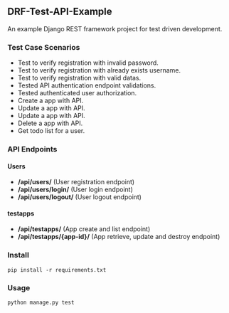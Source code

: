 ## DRF-Test-API-Example

An example Django REST framework project for test driven development.

### Test Case Scenarios
* Test to verify registration with invalid password.
* Test to verify registration with already exists username.
* Test to verify registration with valid datas.
* Tested API authentication endpoint validations.
* Tested authenticated user authorization. 
* Create a app with API.
* Update a app with API.
* Update a app with API.
* Delete a app with API.
* Get todo list for a user.

### API Endpoints

#### Users

* **/api/users/** (User registration endpoint)
* **/api/users/login/** (User login endpoint)
* **/api/users/logout/** (User logout endpoint)


#### testapps

* **/api/testapps/** (App create and list endpoint)
* **/api/testapps/{app-id}/** (App retrieve, update and destroy endpoint)

### Install 

    pip install -r requirements.txt

### Usage

    python manage.py test

